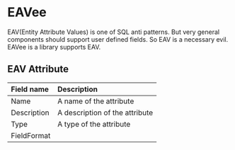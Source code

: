 # EAVee

EAV(Entity Attribute Values) is one of SQL anti patterns.
But very general components should support user defined fields.
So EAV is a necessary evil. EAVee is a library supports EAV.

## EAV Attribute

|Field name|Description            |
|:---------|:----------------------|
|Name      |A name of the attribute|
|Description|A description of the attribute|
|Type      |A type of the attribute|
|FieldFormat||
